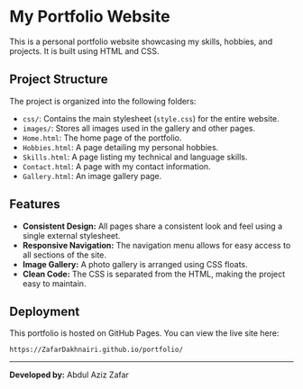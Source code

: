 # My Portfolio Website

This is a personal portfolio website showcasing my skills, hobbies, and projects. It is built using HTML and CSS.

## Project Structure

The project is organized into the following folders:

-   `css/`: Contains the main stylesheet (`style.css`) for the entire website.
-   `images/`: Stores all images used in the gallery and other pages.
-   `Home.html`: The home page of the portfolio.
-   `Hobbies.html`: A page detailing my personal hobbies.
-   `Skills.html`: A page listing my technical and language skills.
-   `Contact.html`: A page with my contact information.
-   `Gallery.html`: An image gallery page.

## Features

-   **Consistent Design:** All pages share a consistent look and feel using a single external stylesheet.
-   **Responsive Navigation:** The navigation menu allows for easy access to all sections of the site.
-   **Image Gallery:** A photo gallery is arranged using CSS floats.
-   **Clean Code:** The CSS is separated from the HTML, making the project easy to maintain.

## Deployment

This portfolio is hosted on GitHub Pages. You can view the live site here:

`https://ZafarDakhnairi.github.io/portfolio/`

---

**Developed by:** Abdul Aziz Zafar